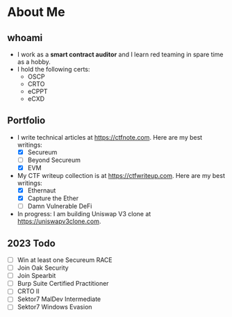 # About Me

## whoami

- I work as a **smart contract auditor** and I learn red teaming in spare time as a hobby.
- I hold the following certs:
  - OSCP
  - CRTO
  - eCPPT
  - eCXD

## Portfolio

- I write technical articles at https://ctfnote.com. Here are my best writings:
  - [x] Secureum
  - [ ] Beyond Secureum
  - [x] EVM
- My CTF writeup collection is at https://ctfwriteup.com. Here are my best writings:
  - [x] Ethernaut
  - [x] Capture the Ether
  - [ ] Damn Vulnerable DeFi
- In progress: I am building Uniswap V3 clone at https://uniswapv3clone.com.

## 2023 Todo

- [ ] Win at least one Secureum RACE
- [ ] Join Oak Security
- [ ] Join Spearbit
- [ ] Burp Suite Certified Practitioner
- [ ] CRTO II
- [ ] Sektor7 MalDev Intermediate
- [ ] Sektor7 Windows Evasion
